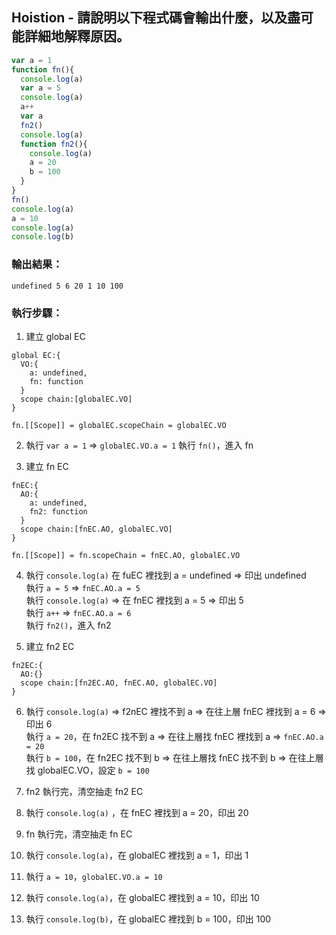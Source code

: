 ## Hoistion - 請說明以下程式碼會輸出什麼，以及盡可能詳細地解釋原因。
```javascript
var a = 1
function fn(){
  console.log(a)
  var a = 5
  console.log(a)
  a++
  var a
  fn2()
  console.log(a)
  function fn2(){
    console.log(a)
    a = 20
    b = 100
  }
}
fn()
console.log(a)
a = 10
console.log(a)
console.log(b)
```
### 輸出結果：
`undefined 5 6 20 1 10 100`

### 執行步驟：
1. 建立 global EC
```
global EC:{
  VO:{
    a: undefined,
    fn: function
  }
  scope chain:[globalEC.VO]
}
```
`fn.[[Scope]] = globalEC.scopeChain = globalEC.VO`

2. 執行 `var a = 1` => `globalEC.VO.a = 1`
執行 `fn()`，進入 fn

3. 建立 fn EC
```
fnEC:{
  AO:{
    a: undefined,
    fn2: function
  }
  scope chain:[fnEC.AO, globalEC.VO]
}
```
`fn.[[Scope]] = fn.scopeChain = fnEC.AO, globalEC.VO`

4. 執行 `console.log(a)` 在 fuEC 裡找到 a = undefined => 印出 undefined <br>
執行 `a = 5` => `fnEC.AO.a = 5`<br>
執行 `console.log(a)` => 在 fnEC 裡找到 a = 5 => 印出 5<br>
執行 `a++` => `fnEC.AO.a = 6`<br>
執行 `fn2()`，進入 fn2<br>

5. 建立 fn2 EC
```
fn2EC:{
  AO:{}
  scope chain:[fn2EC.AO, fnEC.AO, globalEC.VO]
}
```

6. 執行 `console.log(a)` => f2nEC 裡找不到 a => 在往上層 fnEC 裡找到 a = 6 => 印出 6<br>
執行 `a = 20`，在 fn2EC 找不到 a => 在往上層找 fnEC 裡找到 a => `fnEC.AO.a = 20`<br>
執行 `b = 100`，在 fn2EC 找不到 b => 在往上層找 fnEC 找不到 b => 在往上層找 globalEC.VO，設定 `b = 100`

7. fn2 執行完，清空抽走 fn2 EC

8. 執行 `console.log(a)` ，在 fnEC 裡找到 a = 20，印出 20

9. fn 執行完，清空抽走 fn EC

10. 執行 `console.log(a)`，在 globalEC 裡找到 a = 1，印出 1

11. 執行 `a = 10`，`globalEC.VO.a = 10`

12. 執行 `console.log(a)`，在 globalEC 裡找到 a = 10，印出 10

13. 執行 `console.log(b)`，在 globalEC 裡找到 b = 100，印出 100